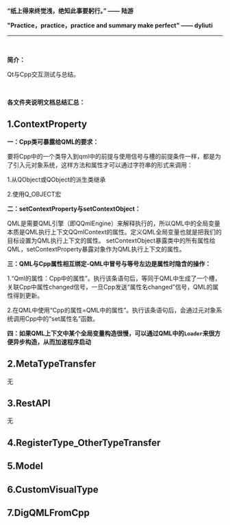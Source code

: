**“纸上得来终觉浅，绝知此事要躬行。”  —— 陆游**

**"Practice，practice，practice and summary make perfect" —— dyliuti**

------



<br>

**简介：**

Qt与Cpp交互测试与总结。

<br>

**各文件夹说明文档总结汇总：**

## 1.ContextProperty

**一：Cpp类可暴露给QML的要求：**

要将Cpp中的一个类导入到qml中的前提与使用信号与槽的前提条件一样，都是为了引入元对象系统，这样方法和属性才可以通过字符串的形式来调用：

1.从QObject或QObject的派生类继承

2.使用Q_OBJECT宏

**二：setContextProperty与setContextObject：**

QML是需要QML引擎（即QQmlEngine）来解释执行的，所以QML中的全局变量本质是QML执行上下文QQmlContext的属性。定义QML全局变量也就是把我们的目标设置为QML执行上下文的属性。  setContextObject暴露类中的所有属性给QML，setContextProperty暴露对象作为QML执行上下文的属性。

**三：QML与Cpp属性相互绑定-QML中冒号与等号左边是属性时隐含的操作：**

1.“Qml的属性：Cpp中的属性”。执行该条语句后，等同于QML中生成了一个槽，关联Cpp中属性changed信号，一旦Cpp发送“属性名changed”信号，QML的属性得到更新。

2.在QML中使用“Cpp的属性=QML中的属性”。执行该条语句后，会通过元对象系统调用Cpp中的“set属性名”函数。

**四：如果QML上下文中某个全局变量构造很慢，可以通过QML中的`Loader`来很方便异步构造，从而加速程序启动**  

## 2.MetaTypeTransfer

无

## 3.RestAPI

无

## 4.RegisterType_OtherTypeTransfer



## 5.Model



## 6.CustomVisualType



## 7.DigQMLFromCpp
